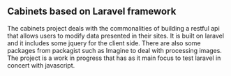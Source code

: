 ## Cabinets based on Laravel framework

The cabinets project deals with the commonalities of building a restful api that allows users to modify data presented in their sites. It is built on laravel and it includes some jquery for the client side.  There are also some packages from packagist such as Imagine to deal with processing images. The project is a work in progress that has as it main focus to test laravel in concert with javascript.
